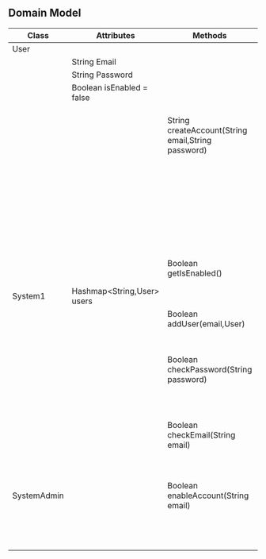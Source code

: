 ## Domain Model

| Class       | Attributes                 | Methods                                            | Scenarios                         | Outcomes                                         |
|-------------|----------------------------|----------------------------------------------------|-----------------------------------|--------------------------------------------------|
| User        |                            |                                                    |                                   |                                                  |
|             | String Email               |                                                    |                                   |                                                  |
|             | String Password            |                                                    |                                   |                                                  |
|             | Boolean isEnabled = false  |                                                    |                                   |                                                  |
|             |                            | String createAccount(String email,String password) | 1.Successful created account      | creates account, returns message account created |
|             |                            |                                                    | 2.Invalid password                | user gets "invalid password" message             |
|             |                            |                                                    | 3.Invalid email                   | user gets "invalid email" message                |
|             |                            | Boolean getIsEnabled()                             | 5. is user enabled by admin       | returns isEnabled value                          |
| System1     | Hashmap<String,User> users |                                                    |                                   |                                                  |
|             |                            | Boolean addUser(email,User)                        | User already exists               | returns false                                    |
|             |                            |                                                    | User not exist                    | returns true                                     |
|             |                            | Boolean checkPassword(String password)             | 2.password less than 8 characters | returns false                                    |
|             |                            |                                                    | 2.password at least 8 characters  | returns true                                     |
|             |                            | Boolean checkEmail(String email)                   | 3."@" not contained               | returns false                                    |
|             |                            |                                                    |                                   | returns true                                     |
| SystemAdmin |                            | Boolean enableAccount(String email)                | User not found or already enabled | returns false                                    |
|             |                            |                                                    | User found and is disabled        | returns true                                     |
